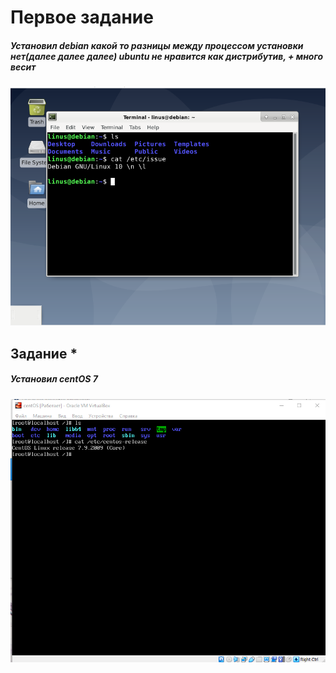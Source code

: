 # Первое задание

##### Установил debian какой то разницы между процессом установки нет(далее далее далее) ubuntu не нравится как дистрибутив, + много весит

![](./Screenshot_3.png)

## Задание *

##### Установил centOS 7

![](./Screenshot_1.png)
